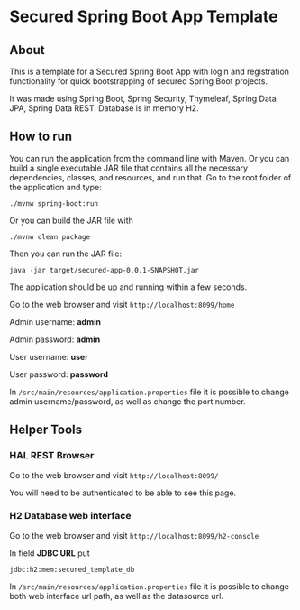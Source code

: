 # Secured Spring Boot App Template

## About

This is a template for a Secured Spring Boot App with login and registration functionality
for quick bootstrapping of secured Spring Boot projects.

It was made using Spring Boot, Spring Security, Thymeleaf, Spring Data JPA, Spring Data REST. Database is in memory H2.

## How to run

You can run the application from the command line with Maven. 
Or you can build a single executable JAR file that contains all the necessary dependencies, classes, and resources, and run that.
Go to the root folder of the application and type:
```
./mvnw spring-boot:run
```
Or you can build the JAR file with 
```
./mvnw clean package
``` 
Then you can run the JAR file:
```
java -jar target/secured-app-0.0.1-SNAPSHOT.jar
```
The application should be up and running within a few seconds.

Go to the web browser and visit `http://localhost:8099/home`

Admin username: **admin**

Admin password: **admin**

User username: **user**

User password: **password**

In `/src/main/resources/application.properties` file it is possible to change admin username/password,
as well as change the port number.

## Helper Tools

### HAL REST Browser

Go to the web browser and visit `http://localhost:8099/`

You will need to be authenticated to be able to see this page.

### H2 Database web interface

Go to the web browser and visit `http://localhost:8099/h2-console`

In field **JDBC URL** put 
```
jdbc:h2:mem:secured_template_db
```

In `/src/main/resources/application.properties` file it is possible to change both
web interface url path, as well as the datasource url.
